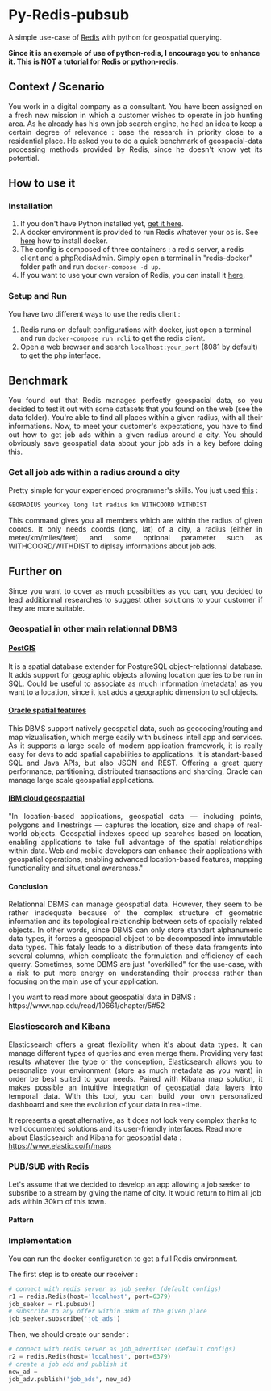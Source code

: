 # Py-Redis-pubsub
A simple use-case of [Redis](https://redis.io/) with python for geospatial querying.


**Since it is an exemple of use of python-redis, I encourage you to enhance it. This is NOT a tutorial for Redis or python-redis.**

## Context / Scenario
<p align="justify">
You work in a digital company as a consultant. You have been assigned on a fresh new mission in which a customer wishes to operate in job hunting area. As he already has his own job search engine, he had an idea to keep a certain degree of relevance : base the research in priority close to a residential place. He asked you to do a quick benchmark of geospacial-data processing methods provided by Redis, since he doesn't know yet its potential.
</p>

## How to use it

### Installation
1. If you don't have Python installed yet, [get it here](https://www.python.org/downloads/).
2. A docker environment is provided to run Redis whatever your os is. See [here](https://www.docker.com) how to install docker. 
3. The config is composed of three containers : a redis server, a redis client and a phpRedisAdmin. Simply open a terminal in "redis-docker" folder path and run `docker-compose -d up`.
4. If you want to use your own version of Redis, you can install it [here](https://redis.io/download).

### Setup and Run
You have two different ways to use the redis client :
1. Redis runs on default configurations with docker, just open a terminal and run `docker-compose run rcli` to get the redis client.
2. Open a web browser and search `localhost:your_port` (8081 by default) to get the php interface.

## Benchmark
<p align="justify">
You found out that Redis manages perfectly geospacial data, so you decided to test it out with some datasets that you found on the web (see the data folder). You're able to find all places within a given radius, with all their informations. Now, to meet your customer's expectations, you have to find out how to get job ads within a given radius around a city. You should obviously save geospatial data about your job ads in a key before doing this.
</p>  

### Get all job ads within a radius around a city
Pretty simple for your experienced programmer's skills. You just used [this](https://redis.io/commands/georadius) :
```bash
GEORADIUS yourkey long lat radius km WITHCOORD WITHDIST
```
<p align="justify">
This command gives you all members which are within the radius of given coords. It only needs coords (long, lat) of a city, a radius (either in meter/km/miles/feet) and some optional parameter such as WITHCOORD/WITHDIST to diplsay informations about job ads.
</p>  

## Further on
<p align="justify">
Since you want to cover as much possibilties as you can, you decided to lead additionnal researches to suggest other solutions to your customer if they are more suitable.
</p>  

### Geospatial in other main relationnal DBMS

#### [PostGIS](https://postgis.net/)
<p align="justify">
  It is a spatial database extender for PostgreSQL object-relationnal database. It adds support for geographic objects allowing location   queries to be run in SQL. Could be useful to associate as much information (metadata) as you want to a location, since it just adds a   geographic dimension to sql objects.
</p>

#### [Oracle spatial features](https://www.oracle.com/database/technologies/spatialandgraph/spatial-features.html)
<p align="justify">
  This DBMS support natively geospatial data, such as geocoding/routing and map vizualisation, which merge easily with business intell     app and services. As it supports a large scale of modern application framework, it is really easy for devs to add spatial capabilities   to applications. It is standart-based SQL and Java APIs, but also JSON and REST. Offering a great query performance, partitioning,       distributed transactions and sharding, Oracle can manage large scale geospatial applications.
</p>

#### [IBM cloud geospaatial](https://researcher.watson.ibm.com/researcher/view_group.php?id=9646)
<p align="justify">
  "In location-based applications, geospatial data — including points, polygons and linestrings — captures the location, size and shape   of real-world objects. Geospatial indexes speed up searches based on location, enabling applications to take full advantage of the       spatial relationships within data. Web and mobile developers can enhance their applications with geospatial operations, enabling         advanced location-based features, mapping functionality and situational awareness."
</p>

#### Conclusion
<p align="justify">
  Relationnal DBMS can manage geospatial data. However, they seem to be rather inadequate because of the complex structure of geometric   information and its topological relationship between sets of spacially related objects. In other words, since DBMS can only store       standart alphanumeric data types, it forces a geospacial object to be decomposed into immutable data types. This fataly leads to a       distribution of these data framgents into several columns, which complicate the formulation and efficiency of each querry. Sometimes,   some DBMS are just "overkilled" for the use-case, with a risk to put more energy on understanding their process rather than focusing on the   main use of your application.
</p>
I you want to read more about geospatial data in DBMS : https://www.nap.edu/read/10661/chapter/5#52

### Elasticsearch and Kibana
<p align="justify">
  Elasticsearch offers a great flexibility when it's about data types. It can manage different types of queries and even merge them.       Providing very fast results whatever the type or the conception, Elasticsearch allows you to personalize your environment (store as     much metadata as you want) in order be best suited to your needs. Paired with Kibana map solution, it makes possible an intuitive       integration of geospatial data layers into temporal data. With this tool, you can build your own personalized dashboard and see the     evolution of your data in real-time.
</p>

It represents a great alternative, as it does not look very complex thanks to well documented solutions and its user-friendly           interfaces. Read more about Elasticsearch and Kibana for geospatial data : https://www.elastic.co/fr/maps

### PUB/SUB with Redis
Let's assume that we decided to develop an app allowing a job seeker to subsribe to a stream by giving the name of city. It would return to him all job ads within 30km of this town.

#### Pattern
<p align="justify>
  Since we are in a "publish-subscribe" conception, our job ads platform represents the brocker, a bridge for data delivery between the   sender and the receiver. We want to keep data about both sides, because it will give us informations about habits and behavior, with     the aim to find a trend.
</p>

### Implementation
You can run the docker configuration to get a full Redis environment.  

The first step is to create our receiver :
```python
# connect with redis server as job_seeker (default configs)
r1 = redis.Redis(host='localhost', port=6379)
job_seeker = r1.pubsub()
# subscribe to any offer within 30km of the given place
job_seeker.subscribe('job_ads')
```

Then, we should create our sender :
```python
# connect with redis server as job_advertiser (default configs)
r2 = redis.Redis(host='localhost', port=6379)
# create a job add and publish it
new_ad = 
job_adv.publish('job_ads', new_ad)
```
